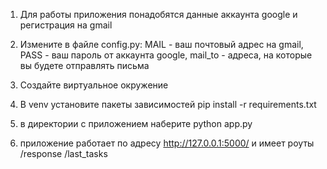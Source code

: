 1. Для работы приложения понадобятся данные аккаунта google и регистрация на gmail

2. Измените в файле config.py: MAIL - ваш почтовый адрес на gmail, PASS - ваш пароль от аккаунта google, mail_to - адреса, на которые вы будете отправлять письма

3. Создайте виртуальное окружение

4. В venv установите пакеты зависимостей pip install -r requirements.txt

5. в директории с приложением наберите python app.py

6. приложение работает по адресу http://127.0.0.1:5000/ и имеет роуты   /response 
	/last_tasks
